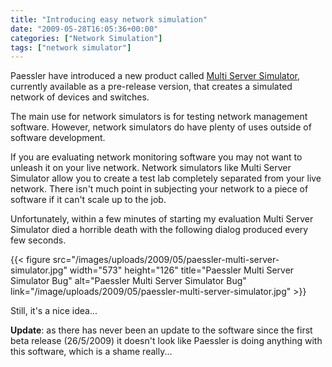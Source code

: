 ```yaml
---
title: "Introducing easy network simulation"
date: "2009-05-28T16:05:36+00:00"
categories: ["Network Simulation"]
tags: ["network simulator"]
---
```


Paessler have introduced a new product called <a href="http://www.paessler.com/serversimulator">Multi Server Simulator</a>, currently available as a pre-release version, that creates a simulated network of devices and switches.

The main use for network simulators is for testing network management software. However, network simulators do have plenty of uses outside of software development.

If you are evaluating network monitoring software you may not want to unleash it on your live network. Network simulators like Multi Server Simulator allow you to create a test lab completely separated from your live network. There isn't much point in subjecting your network to a piece of software if it can't scale up to the job.

Unfortunately, within a few minutes of starting my evaluation Multi Server Simulator died a horrible death with the following dialog produced every few seconds.

{{< figure src="/images/uploads/2009/05/paessler-multi-server-simulator.jpg" width="573" height="126" title="Paessler Multi Server Simulator Bug" alt="Paessler Multi Server Simulator Bug" link="/image/uploads/2009/05/paessler-multi-server-simulator.jpg" >}}

Still, it's a nice idea...

<strong>Update</strong>: as there has never been an update to the software since the first beta release (26/5/2009) it doesn't look like Paessler is doing anything with this software, which is a shame really...
